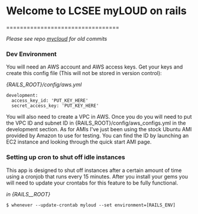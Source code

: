 # Welcome to LCSEE myLOUD on rails
=================================

*Please see repo [mycloud](https://webgit.lcseecloud.net/lcseesystems/mycloud) for old commits*

### Dev Environment

You will need an AWS account and AWS access keys. Get your keys and
create this config file (This will not be stored in version control):

_{RAILS_ROOT}/config/aws.yml_
```
development:
  access_key_id: 'PUT_KEY_HERE'
  secret_access_key: 'PUT_KEY_HERE'
```

You will also need to create a VPC in AWS. Once you do you will need
to put the VPC ID and subnet ID in {RAILS_ROOT}/config/aws_configs.yml
in the development section. As for AMIs I've just been using the stock
Ubuntu AMI provided by Amazon to use for testing.  You can find the ID
by launching an EC2 instance and looking through the quick start AMI
page.

### Setting up cron to shut off idle instances

This app is designed to shut off instances after a certain amount of
time using a cronjob that runs every 15 minutes. After you install
your gems you will need to update your crontabs for this feature to be
fully functional.

_in {RAILS__ROOT}_
```
$ whenever --update-crontab myloud --set environment=[RAILS_ENV]
```  
